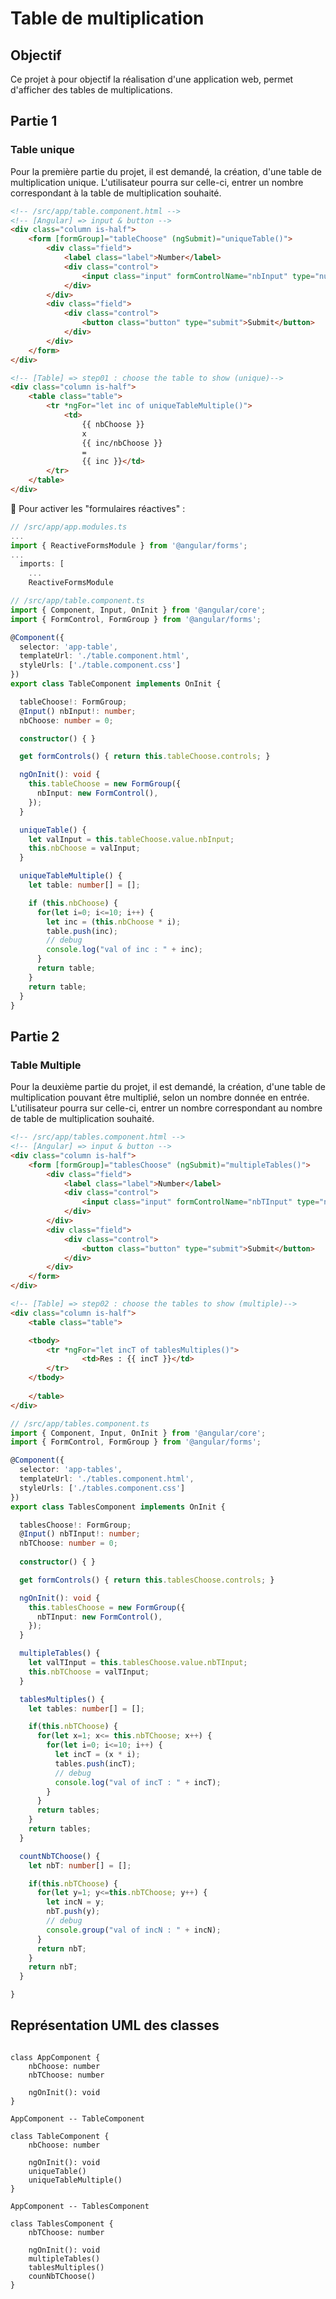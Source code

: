 # Table de multiplication
## Objectif
Ce projet à pour objectif la réalisation d'une application web, permet d'afficher des tables de multiplications.

## Partie 1

### Table unique
Pour la première partie du projet, il est demandé, la création, d'une table de multiplication unique. L'utilisateur pourra sur celle-ci, entrer un nombre correspondant à la table de multiplication souhaité.

```html
<!-- /src/app/table.component.html -->
<!-- [Angular] => input & button -->
<div class="column is-half">
	<form [formGroup]="tableChoose" (ngSubmit)="uniqueTable()">
		<div class="field">
			<label class="label">Number</label>
			<div class="control">
				<input class="input" formControlName="nbInput" type="number" placeholder="Enter a number" value=""/>
			</div>
		</div>
		<div class="field">
			<div class="control">
				<button class="button" type="submit">Submit</button>
			</div>
		</div>
	</form>
</div>

<!-- [Table] => step01 : choose the table to show (unique)-->
<div class="column is-half">
	<table class="table">
		<tr *ngFor="let inc of uniqueTableMultiple()">
			<td>
				{{ nbChoose }}
				x
				{{ inc/nbChoose }}
				=
				{{ inc }}</td>
		</tr>
	</table>
</div>
```

<quote>🚨 Pour activer les "formulaires réactives" :
```ts
// /src/app/app.modules.ts
...
import { ReactiveFormsModule } from '@angular/forms';
...
  imports: [
    ...
    ReactiveFormsModule
```
 </quote>

```ts
// /src/app/table.component.ts
import { Component, Input, OnInit } from '@angular/core';
import { FormControl, FormGroup } from '@angular/forms';

@Component({
  selector: 'app-table',
  templateUrl: './table.component.html',
  styleUrls: ['./table.component.css']
})
export class TableComponent implements OnInit {

  tableChoose!: FormGroup;
  @Input() nbInput!: number;
  nbChoose: number = 0;

  constructor() { }

  get formControls() { return this.tableChoose.controls; }

  ngOnInit(): void {
    this.tableChoose = new FormGroup({
      nbInput: new FormControl(),
    });
  }

  uniqueTable() {
    let valInput = this.tableChoose.value.nbInput;
    this.nbChoose = valInput;
  }

  uniqueTableMultiple() {
    let table: number[] = [];

    if (this.nbChoose) {
      for(let i=0; i<=10; i++) {
        let inc = (this.nbChoose * i);
        table.push(inc);
        // debug
        console.log("val of inc : " + inc);
      }
      return table;
    }
    return table;
  }
}

```

## Partie 2

### Table Multiple
Pour la deuxième partie du projet, il est demandé, la création, d'une table de multiplication pouvant être multiplié, selon un nombre donnée en entrée. L'utilisateur pourra sur celle-ci, entrer un nombre correspondant au nombre de table de multiplication souhaité.

```html
<!-- /src/app/tables.component.html -->
<!-- [Angular] => input & button -->
<div class="column is-half">
	<form [formGroup]="tablesChoose" (ngSubmit)="multipleTables()">
		<div class="field">
			<label class="label">Number</label>
			<div class="control">
				<input class="input" formControlName="nbTInput" type="number" placeholder="Enter a number" value=""/>
			</div>
		</div>
		<div class="field">
			<div class="control">
				<button class="button" type="submit">Submit</button>
			</div>
		</div>
	</form>
</div>

<!-- [Table] => step02 : choose the tables to show (multiple)-->
<div class="column is-half">
	<table class="table">

	<tbody>
		<tr *ngFor="let incT of tablesMultiples()">
				<td>Res : {{ incT }}</td>
		</tr>
	</tbody>
	
	</table>
</div>
```

```ts
// /src/app/tables.component.ts
import { Component, Input, OnInit } from '@angular/core';
import { FormControl, FormGroup } from '@angular/forms';

@Component({
  selector: 'app-tables',
  templateUrl: './tables.component.html',
  styleUrls: ['./tables.component.css']
})
export class TablesComponent implements OnInit {

  tablesChoose!: FormGroup;
  @Input() nbTInput!: number;
  nbTChoose: number = 0;
  
  constructor() { }

  get formControls() { return this.tablesChoose.controls; }

  ngOnInit(): void {
    this.tablesChoose = new FormGroup({
      nbTInput: new FormControl(),
    });
  }

  multipleTables() {
    let valTInput = this.tablesChoose.value.nbTInput;
    this.nbTChoose = valTInput;
  }

  tablesMultiples() {
    let tables: number[] = [];

    if(this.nbTChoose) {
      for(let x=1; x<= this.nbTChoose; x++) {
        for(let i=0; i<=10; i++) {
          let incT = (x * i);
          tables.push(incT);
          // debug
          console.log("val of incT : " + incT);
        }
      }
      return tables;
    }
    return tables;
  }

  countNbTChoose() {
    let nbT: number[] = [];

    if(this.nbTChoose) {
      for(let y=1; y<=this.nbTChoose; y++) {
        let incN = y;
        nbT.push(y);
        // debug
        console.group("val of incN : " + incN);
      }
      return nbT;
    }
    return nbT;
  }

}

```

## Représentation UML des classes

```plantuml

class AppComponent {
    nbChoose: number
    nbTChoose: number

    ngOnInit(): void
}

AppComponent -- TableComponent

class TableComponent {
    nbChoose: number

    ngOnInit(): void
    uniqueTable()
    uniqueTableMultiple()
}

AppComponent -- TablesComponent

class TablesComponent {
    nbTChoose: number

    ngOnInit(): void
    multipleTables()
    tablesMultiples()
    counNbTChoose()
}
```